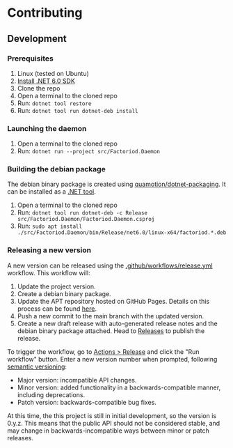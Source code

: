 # Contributing
## Development
### Prerequisites
1. Linux (tested on Ubuntu)
1. [Install .NET 6.0 SDK](https://dotnet.microsoft.com/en-us/download)
1. Clone the repo
1. Open a terminal to the cloned repo
1. Run: `dotnet tool restore`
1. Run: `dotnet tool run dotnet-deb install`

### Launching the daemon
1. Open a terminal to the cloned repo
1. Run: `dotnet run --project src/Factoriod.Daemon`

### Building the debian package
The debian binary package is created using [quamotion/dotnet-packaging](https://github.com/quamotion/dotnet-packaging). It can be installed as a [.NET tool](https://learn.microsoft.com/en-us/dotnet/core/tools/global-tools).
1. Open a terminal to the cloned repo
1. Run: `dotnet tool run dotnet-deb -c Release src/Factoriod.Daemon/Factoriod.Daemon.csproj`
1. Run: `sudo apt install ./src/Factoriod.Daemon/bin/Release/net6.0/linux-x64/factoriod.*.deb`

### Releasing a new version
A new version can be released using the [.github/workflows/release.yml](.github/workflows/release.yml) workflow. This workflow will:
1. Update the project version.
1. Create a debian binary package.
1. Update the APT repository hosted on GitHub Pages. Details on this process can be found [here](https://assafmo.github.io/2019/05/02/ppa-repo-hosted-on-github.html).
1. Push a new commit to the main branch with the updated version.
1. Create a new draft release with auto-generated release notes and the debian binary package attached. Head to [Releases](https://github.com/asasine/factoriod/releases) to publish the release.

To trigger the workflow, go to [Actions > Release](https://github.com/asasine/factoriod/actions/workflows/release.yml) and click the "Run workflow" button. Enter a new version number when prompted, following [semantic versioning](https://semver.org/):
- Major version: incompatible API changes.
- Minor version: added functionality in a backwards-compatible manner, including deprecations.
- Patch version: backwards-compatible bug fixes.

At this time, the this project is still in initial development, so the version is 0.y.z. This means that the public API should not be considered stable, and may change in backwards-incompatible ways between minor or patch releases.
